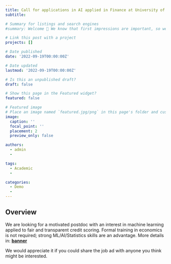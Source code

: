 ```yaml
---
title: Call for applications in AI applied in Finance at University of Campinas
subtitle: 

# Summary for listings and search engines
#summary: Welcome 👋 We know that first impressions are important, so we've populated your new site with some initial content to help you get familiar with everything in no time.

# Link this post with a project
projects: []

# Date published
date: '2022-09-19T00:00:00Z'

# Date updated
lastmod: '2022-09-19T00:00:00Z'

# Is this an unpublished draft?
draft: false

# Show this page in the Featured widget?
featured: false

# Featured image
# Place an image named `featured.jpg/png` in this page's folder and customize its options here.
image:
  caption: ''
  focal_point: ''
  placement: 2
  preview_only: false

authors:
  - admin
  - 

tags:
  - Academic
  - 

categories:
  - Demo
  - 
---
```


## Overview

We are looking for a motivated postdoc with an interest in machine learning applied to fair and transparent credit scoring. Formal training in economics is not required; strong ML/AI/Statistics skills are an advantage. More details in: [**banner**](https://docs.google.com/document/d/12uaQlCiuuJXS7N1sFfvOJ4vsRUEkk2Nm8hB9Z7f-Lf4)

We would appreciate it if you could share the job ad with anyone you think might be interested.

